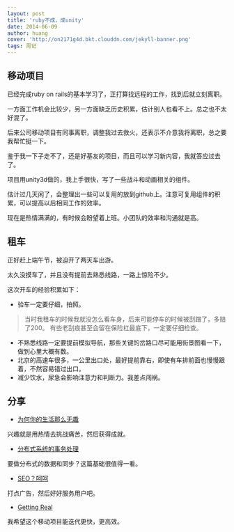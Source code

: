 ```yaml
---
layout: post
title: 'ruby不成，成unity'
date: 2014-06-09
author: huang
cover: 'http://on2171g4d.bkt.clouddn.com/jekyll-banner.png'
tags: 周记
---
```




## 移动项目 ##
已经完成ruby on rails的基本学习了，正打算找远程的工作，找到后就立刻离职。

一方面工作机会比较少，另一方面缺乏历史积累，估计别人也看不上。总之也不太好混了。

后来公司移动项目有同事离职，调整我过去救火，还表示不介意我将离职，总之要我帮忙挺一下。

鉴于我一下子走不了，还是好基友的项目，而且可以学习新内容，我就答应过去了。

项目用unity3d做的，我上手很快，写了一些战斗和动画相关的组件。

估计过几天闲了，会整理出一些可以复用的放到github上。注意可复用组件的积累，可以提高以后相同工作的效率。

现在是热情满满的，有时候会盼望着上班。小团队的效率和沟通就是高。

## 租车 ##
正好赶上端午节，被迫开了两天车出游。

太久没摸车了，并且没有提前去熟悉线路，一路上惊险不少。

这次开车的经验积累如下：

* 验车一定要仔细，拍照。
> 当时我租车的时候我就没怎么看车身，后来可能停车的时候被刮蹭了，多赔了200。
有些老刮痕甚至会留在保险杠最底下，一定要仔细检查。

* 不熟悉线路一定要提前模拟导航，那些关键的岔路口尽可能用街景图看一下，做到心里大概有数。
* 北京的高速车很多，一公里出口处，最好提前靠右，即使有车排前面也慢慢跟着，不然容易错过出口。
* 减少饮水，尿急会影响注意力和判断力。我差点闯祸。

## 分享 ##
* [为何你的生活那么无趣][1]

兴趣就是用热情去挑战痛苦，然后获得成就。

* [分布式系统的事务处理][2]

要做分布式的数据和同步？这篇基础很值得一看。

* [SEO？呵呵][3]

打点广告，然后好好服务用户吧。

* [Getting Real][4]

我希望这个移动项目能迭代更快，更高效。


  [1]: http://mp.weixin.qq.com/s?__biz=MjM5NjAxOTU4MA==&mid=250361370&idx=1&sn=eae8dd430645bd23305ed715f8e8d47a&key=e60cf81314c277c737fa16c87755928f249a129d2e85a9e8de9d7dcb54604638475bfe17cd0617604887f435c687e61a&ascene=1&uin=MTYwNTc5
  [2]: http://coolshell.cn/articles/10910.html
  [3]: http://daily.zhihu.com/story/2012184?utm_campaign=in_app_share&utm_medium=iOS&utm_source=copy
  [4]: http://jianshu.io/p/93c7b3e6af03
